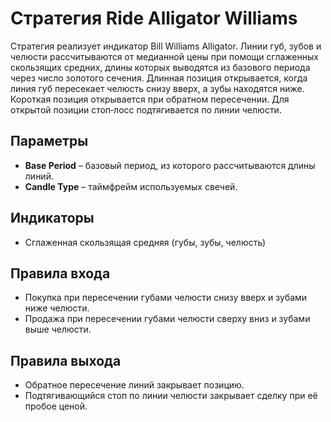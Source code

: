 # Стратегия Ride Alligator Williams

Стратегия реализует индикатор Bill Williams Alligator. Линии губ, зубов и челюсти рассчитываются от медианной цены при помощи сглаженных скользящих средних, длины которых выводятся из базового периода через число золотого сечения. Длинная позиция открывается, когда линия губ пересекает челюсть снизу вверх, а зубы находятся ниже. Короткая позиция открывается при обратном пересечении. Для открытой позиции стоп‑лосс подтягивается по линии челюсти.

## Параметры
- **Base Period** – базовый период, из которого рассчитываются длины линий.
- **Candle Type** – таймфрейм используемых свечей.

## Индикаторы

- Сглаженная скользящая средняя (губы, зубы, челюсть)
## Правила входа
- Покупка при пересечении губами челюсти снизу вверх и зубами ниже челюсти.
- Продажа при пересечении губами челюсти сверху вниз и зубами выше челюсти.

## Правила выхода
- Обратное пересечение линий закрывает позицию.
- Подтягивающийся стоп по линии челюсти закрывает сделку при её пробое ценой.
